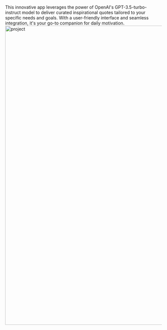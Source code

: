 This innovative app leverages the power of OpenAI's GPT-3.5-turbo-instruct model to deliver curated inspirational quotes tailored to your specific needs and goals. With a user-friendly interface and seamless integration, it's your go-to companion for daily motivation.
<img width="960" alt="project" src="https://github.com/Adityap-3055/Daily-Motivation-App/assets/78530757/f063e97a-c336-41db-8a33-97aabfc41385">

 
 
